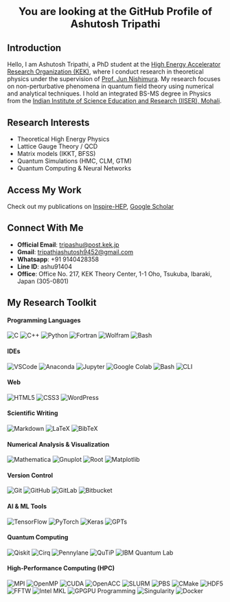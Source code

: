 <!-- README.md -->

<h1 align="center" style="font-size: 1.5rem; font-weight: bold;">
  You are looking at the GitHub Profile of Ashutosh Tripathi
</h1>

## Introduction

Hello, I am Ashutosh Tripathi, a PhD student at the  [High Energy Accelerator Research Organization (KEK)](https://www2.kek.jp/theory-center/theory/), where I conduct research in theoretical physics under the supervision of  [Prof. Jun Nishimura](https://inspirehep.net/authors/995559). My research focuses on non-perturbative phenomena in quantum field theory using numerical and analytical techniques. I hold an integrated BS-MS degree in Physics from the [Indian Institute of Science Education and Research (IISER), Mohali](https://www.iisermohali.ac.in).


## Research Interests
- Theoretical High Energy Physics
- Lattice Gauge Theory / QCD
- Matrix models (IKKT, BFSS)
- Quantum Simulations (HMC, CLM, GTM)
- Quantum Computing & Neural Networks

## Access My Work
Check out my publications on 
[Inspire-HEP](https://inspirehep.net/authors/1671760),
[Google Scholar](https://scholar.google.com/citations?user=xsjttUwAAAAJ&hl=en)

## Connect With Me
- **Official Email**: [tripashu@post.kek.jp](mailto:tripashu@post.kek.jp)  
- **Gmail**: [tripathiashutosh9452@gmail.com](mailto:tripathiashutosh9452@gmail.com)  
- **Whatsapp**: +91 9140428358
- **Line ID**: ashu91404
- **Office**: Office No. 217, KEK Theory Center, 1-1 Oho, Tsukuba, Ibaraki, Japan (305-0801)

## My Research Toolkit

#### Programming Languages
![C](https://img.shields.io/badge/C-%2300599C.svg?style=for-the-badge&logo=c&logoColor=white)
![C++](https://img.shields.io/badge/C++-%2300599C.svg?style=for-the-badge&logo=c%2B%2B&logoColor=white)
![Python](https://img.shields.io/badge/Python-3776AB?style=for-the-badge&logo=python&logoColor=white)
![Fortran](https://img.shields.io/badge/Fortran-734F96?style=for-the-badge)
![Wolfram](https://img.shields.io/badge/Wolfram-DC143C?style=for-the-badge)
![Bash](https://img.shields.io/badge/Bash-121011?style=for-the-badge&logo=gnu-bash&logoColor=white)

#### IDEs
![VSCode](https://img.shields.io/badge/VSCode-007ACC?style=for-the-badge&logo=visual-studio-code&logoColor=white)
![Anaconda](https://img.shields.io/badge/Anaconda-44A833?style=for-the-badge&logo=anaconda&logoColor=white)
![Jupyter](https://img.shields.io/badge/Jupyter-F37626?style=for-the-badge&logo=jupyter&logoColor=white)
![Google Colab](https://img.shields.io/badge/Google%20Colab-F9AB00?style=for-the-badge&logo=google-colab&logoColor=white)
![Bash](https://img.shields.io/badge/Bash-121011?style=for-the-badge&logo=gnu-bash&logoColor=white)
![CLI](https://img.shields.io/badge/CLI-555555?style=for-the-badge&logo=console&logoColor=white)

#### Web
![HTML5](https://img.shields.io/badge/HTML5-E34F26?style=for-the-badge&logo=html5&logoColor=white)
![CSS3](https://img.shields.io/badge/CSS3-1572B6?style=for-the-badge&logo=css3&logoColor=white)
![WordPress](https://img.shields.io/badge/WordPress-21759B?style=for-the-badge&logo=wordpress&logoColor=white)

#### Scientific Writing
![Markdown](https://img.shields.io/badge/Markdown-000000?style=for-the-badge&logo=markdown&logoColor=white)
![LaTeX](https://img.shields.io/badge/LaTeX-008080?style=for-the-badge&logo=latex&logoColor=white)
![BibTeX](https://img.shields.io/badge/BibTeX-8A2BE2?style=for-the-badge)

#### Numerical Analysis & Visualization
![Mathematica](https://img.shields.io/badge/Mathematica-DC143C?style=for-the-badge&logoColor=white)
![Gnuplot](https://img.shields.io/badge/Gnuplot-004680?style=for-the-badge&logoColor=white)
![Root](https://img.shields.io/badge/ROOT-0072C6?style=for-the-badge&logoColor=white)
![Matplotlib](https://img.shields.io/badge/Matplotlib-013243?style=for-the-badge&logoColor=white)

#### Version Control
![Git](https://img.shields.io/badge/Git-F05032?style=for-the-badge&logo=git&logoColor=white)
![GitHub](https://img.shields.io/badge/GitHub-181717?style=for-the-badge&logo=github&logoColor=white)
![GitLab](https://img.shields.io/badge/GitLab-FC6D26?style=for-the-badge&logo=gitlab&logoColor=white)
![Bitbucket](https://img.shields.io/badge/Bitbucket-0052CC?style=for-the-badge&logo=bitbucket&logoColor=white)

#### AI & ML Tools
![TensorFlow](https://img.shields.io/badge/TensorFlow-FF6F00?style=for-the-badge&logo=tensorflow&logoColor=white)
![PyTorch](https://img.shields.io/badge/PyTorch-EE4C2C?style=for-the-badge&logo=pytorch&logoColor=white)
![Keras](https://img.shields.io/badge/Keras-D00000?style=for-the-badge&logo=keras&logoColor=white)
![GPTs](https://img.shields.io/badge/GPT-434343?style=for-the-badge)

#### Quantum Computing
![Qiskit](https://img.shields.io/badge/Qiskit-6929C4?style=for-the-badge&logoColor=white)
![Cirq](https://img.shields.io/badge/Cirq-3FAEE6?style=for-the-badge&logoColor=white)
![Pennylane](https://img.shields.io/badge/Pennylane-16A085?style=for-the-badge&logoColor=white)
![QuTiP](https://img.shields.io/badge/QuTiP-0F4C75?style=for-the-badge&logoColor=white)
![IBM Quantum Lab](https://img.shields.io/badge/IBM%20Quantum%20Lab-121D33?style=for-the-badge&logo=ibm&logoColor=white)

#### High-Performance Computing (HPC)
![MPI](https://img.shields.io/badge/MPI-2D2D2D?style=for-the-badge)
![OpenMP](https://img.shields.io/badge/OpenMP-2D2D2D?style=for-the-badge)
![CUDA](https://img.shields.io/badge/CUDA-2D2D2D?style=for-the-badge&logo=nvidia&logoColor=76B900)
![OpenACC](https://img.shields.io/badge/OpenACC-2D2D2D?style=for-the-badge)
![SLURM](https://img.shields.io/badge/SLURM-2D2D2D?style=for-the-badge)
![PBS](https://img.shields.io/badge/PBS-2D2D2D?style=for-the-badge)
![CMake](https://img.shields.io/badge/CMake-064F8C?style=for-the-badge&logo=cmake&logoColor=white)
![HDF5](https://img.shields.io/badge/HDF5-2D2D2D?style=for-the-badge)
![FFTW](https://img.shields.io/badge/FFTW-2D2D2D?style=for-the-badge)
![Intel MKL](https://img.shields.io/badge/Intel%20MKL-2D2D2D?style=for-the-badge)
![GPGPU Programming](https://img.shields.io/badge/GPGPU%20Programming-2D2D2D?style=for-the-badge)
![Singularity](https://img.shields.io/badge/Singularity-2D2D2D?style=for-the-badge)
![Docker](https://img.shields.io/badge/Docker-2496ED?style=for-the-badge&logo=docker&logoColor=white)




